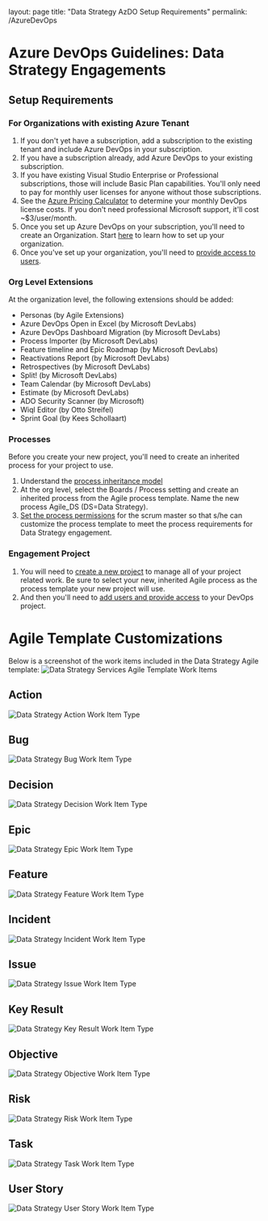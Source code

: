 layout: page
title: "Data Strategy AzDO Setup Requirements"
permalink: /AzureDevOps

# Azure DevOps Guidelines: Data Strategy Engagements

## Setup Requirements

### For Organizations with existing Azure Tenant

1. If you don't yet have a subscription, add a subscription to the existing tenant and include Azure DevOps in your subscription.
1. If you have a subscription already, add Azure DevOps to your existing subscription.
1. If you have existing Visual Studio Enterprise or Professional subscriptions, those will include Basic Plan capabilities.  You'll only need to pay for monthly user licenses for anyone without those subscriptions.
1. See the [Azure Pricing Calculator](https://azure.microsoft.com/en-us/pricing/calculator/) to determine your monthly DevOps license costs.  If you don't need professional Microsoft support, it'll cost ~$3/user/month.
1. Once you set up Azure DevOps on your subscription, you'll need to create an Organization.  Start [here](https://learn.microsoft.com/en-us/azure/devops/organizations/accounts/organization-management) to learn how to set up your organization.
1. Once you've set up your organization, you'll need to [provide access to users](https://learn.microsoft.com/en-us/azure/devops/organizations/accounts/add-organization-users).

### Org Level Extensions

At the organization level, the following extensions should be added:

- Personas (by Agile Extensions)
- Azure DevOps Open in Excel (by Microsoft DevLabs)
- Azure DevOps Dashboard Migration (by Microsoft DevLabs)
- Process Importer (by Microsoft DevLabs)
- Feature timeline and Epic Roadmap (by Microsoft DevLabs)
- Reactivations Report (by Microsoft DevLabs)
- Retrospectives (by Microsoft DevLabs)
- Split! (by Microsoft DevLabs)
- Team Calendar (by Microsoft DevLabs)
- Estimate (by Microsoft DevLabs)
- ADO Security Scanner (by Microsoft)
- Wiql Editor (by Otto Streifel)
- Sprint Goal (by Kees Schollaart)

### Processes

Before you create your new project, you'll need to create an inherited process for your project to use.

1. Understand the [process inheritance model](https://learn.microsoft.com/en-us/azure/devops/organizations/settings/work/inheritance-process-model)
1. At the org level, select the Boards / Process setting and create an inherited process from the Agile process template. Name the new process Agile_DS (DS=Data Strategy).
1. [Set the process permissions](https://learn.microsoft.com/en-us/azure/devops/organizations/security/set-permissions-access-work-tracking?view=azure-devops#process-permissions) for the scrum master so that s/he can customize the process template to meet the process requirements for Data Strategy engagement.

### Engagement Project

1. You will need to [create a new project](https://learn.microsoft.com/en-us/azure/devops/organizations/projects/create-project) to manage all of your project related work.  Be sure to select your new, inherited Agile process as the process template your new project will use.
1. And then you'll need to [add users and provide access](https://learn.microsoft.com/en-us/azure/devops/organizations/security/add-users-team-project) to your DevOps project.

# Agile Template Customizations
Below is a screenshot of the work items included in the Data Strategy Agile template:
![Data Strategy Services Agile Template Work Items](./images/DataStrategyServicesAgileTemplateWorkItems.png)

## Action
![Data Strategy Action Work Item Type](./images/DataStrategy_WIT_Action.png)

## Bug
![Data Strategy Bug Work Item Type](./images/DataStrategy_WIT_Bug.png)

## Decision
![Data Strategy Decision Work Item Type](./images/DataStrategy_WIT_Decision.png)

## Epic
![Data Strategy Epic Work Item Type](./images/DataStrategy_WIT_Epic.png)

## Feature
![Data Strategy Feature Work Item Type](./images/DataStrategy_WIT_Feature.png)

## Incident
![Data Strategy Incident Work Item Type](./images/DataStrategy_WIT_Incident.png)

## Issue
![Data Strategy Issue Work Item Type](./images/DataStrategy_WIT_Issue.png)

## Key Result
![Data Strategy Key Result Work Item Type](./images/DataStrategy_WIT_KeyResult.png)

## Objective
![Data Strategy Objective Work Item Type](./images/DataStrategy_WIT_Objectivepng)

## Risk
![Data Strategy Risk Work Item Type](./images/DataStrategy_WIT_Risk.png)

## Task
![Data Strategy Task Work Item Type](./images/DataStrategy_WIT_Task.png)

## User Story
![Data Strategy User Story Work Item Type](./images/DataStrategy_WIT_UserStory.png)

